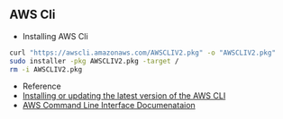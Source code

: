 ## AWS Cli

- Installing AWS Cli

```bash
curl "https://awscli.amazonaws.com/AWSCLIV2.pkg" -o "AWSCLIV2.pkg"
sudo installer -pkg AWSCLIV2.pkg -target /
rm -i AWSCLIV2.pkg
```

- Reference
- [Installing or updating the latest version of the AWS CLI](https://docs.aws.amazon.com/cli/latest/userguide/getting-started-install.html)
- [AWS Command Line Interface Documenataion](https://docs.aws.amazon.com/cli/index.html)
